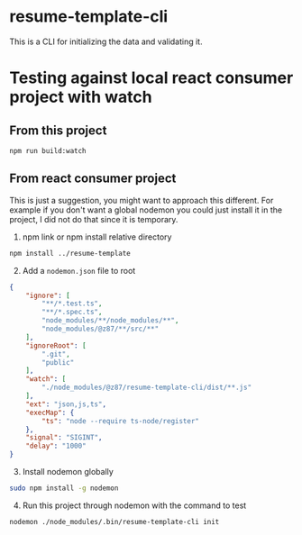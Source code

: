 # resume-template-cli
This is a CLI for initializing the data and validating it.

# Testing against local react consumer project with watch
## From this project
```
npm run build:watch
```

## From react consumer project
This is just a suggestion, you might want to approach this different. For example if you don't want a global nodemon you could just install it in the project,
I did not do that since it is temporary.

1. npm link or npm install relative directory
```bash
npm install ../resume-template
```

2. Add a `nodemon.json` file to root
```json
{
    "ignore": [
        "**/*.test.ts",
        "**/*.spec.ts",
        "node_modules/**/node_modules/**",
        "node_modules/@z87/**/src/**"
    ],
    "ignoreRoot": [
        ".git",
        "public"
    ],
    "watch": [
        "./node_modules/@z87/resume-template-cli/dist/**.js"
    ],
    "ext": "json,js,ts",
    "execMap": {
        "ts": "node --require ts-node/register"
    },
    "signal": "SIGINT",
    "delay": "1000"
}
```

3. Install nodemon globally
```bash
sudo npm install -g nodemon
```

4. Run this project through nodemon with the command to test
```bash
nodemon ./node_modules/.bin/resume-template-cli init
```